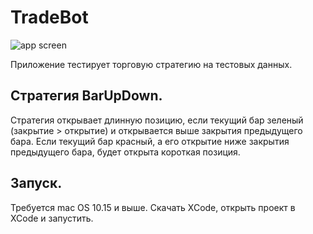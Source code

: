 # TradeBot
![app screen](/Docs/app-screen.png)

Приложение тестирует торговую стратегию на тестовых данных. 

## Стратегия BarUpDown.
Стратегия открывает длинную позицию, если текущий бар зеленый (закрытие > открытие) и открывается выше закрытия предыдущего бара. Если текущий бар красный, а его открытие ниже закрытия предыдущего бара, будет открыта короткая позиция.

## Запуск.
Требуется mac OS 10.15 и выше. Скачать XCode, открыть проект в XCode и запустить.
